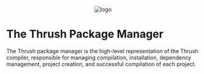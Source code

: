 <p align="center">
  <img src= "https://github.com/thrushlang/thrushc/blob/master/assets/thrushlang-v1.5.png" alt= "logo" style= "width: 2hv; height: 2hv;"> </img>
</p>

# The Thrush Package Manager 

The Thrush package manager is the high-level representation of the Thrush compiler, responsible for managing compilation, installation, dependency management, project creation, and successful compilation of each project.
